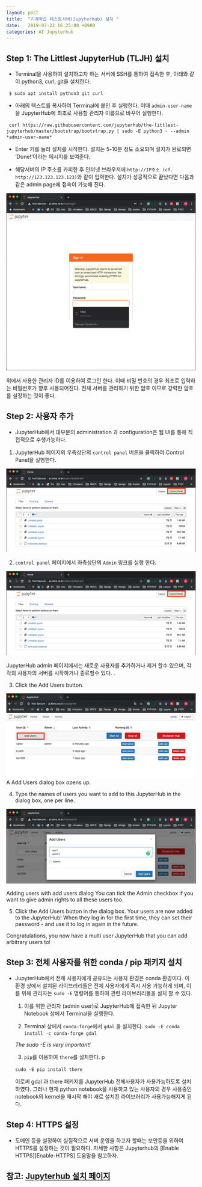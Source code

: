 ```yaml
---
layout: post
title:  "기계학습 테스트서버(Jupyterhub) 설치 "
date:   2019-07-22 16:25:00 +0900
categories: AI Jupyterhub
---
```


## Step 1: The Littlest JupyterHub (TLJH) 설치

* Terminal을 사용하여 설치하고자 하는 서버에 SSH를 통하여 접속한 후, 아래와 같이 python3, curl, git을 설치한다.

```	
 $ sudo apt install python3 git curl
```

* 아래의 텍스트를 복사하여 Terminal에 붙인 후 실행한다. 이때 `admin-user-name` 을 JupyterHub에 최초로 사용할 관리자 이름으로 바꾸어 실행한다.

```
 curl https://raw.githubusercontent.com/jupyterhub/the-littlest-jupyterhub/master/bootstrap/bootstrap.py | sudo -E python3 - --admin *admin-user-name*
```

* Enter 키를 눌러 설치를 시작한다. 설치는 5-10분 정도 소요되며 설치가 완료되면 ‘Done!’이라는 메시지를 보여준다. 

* 해당서버의 IP 주소를 카피한 후 인터넷 브라우저에 `http://IP주소 (cf. http://123.123.123.123)`와 같이 입력한다. 설치가 성공적으로 끝났다면 다음과 같은 admin page에 접속이 가능해 진다. 

![JupyterHub log-in page](/assets/admin2.png)

위에서 사용한 관리자 ID를 이용하여 로그인 한다. 이때 비밀 번호의 경우 최초로 입력하는 비밀번호가 향후 사용되어진다. 전체 서버를 관리하기 위한 암호 이므로 강력한 암호를 설정하는 것이 좋다. 

## Step 2: 사용자 추가 

* JupyterHub에서 대부분의 administration 과 configuration은 웹 UI를 통해 직접적으로 수행가능하다.

1. JupyterHub 페이지의 우측상단의 `control panel` 버튼을 클릭하여 Control Panel을 실행한다. 

![Control panel button in notebook](/assets/cpanel.png)

2. `control panel` 페이지에서 좌측상단의 `Admin` 링크를 실행 한다.

![Admin button in control panel, top left](/assets/cpanel.png)

JupyterHub admin 페이지에서는 새로운 사용자를 추가하거나 제거 할수 있으며, 각각의 사용자의 서버를 시작하거나 종료할수 있다. .

3. Click the Add Users button.

![Add Users button in the admin page](/assets/adduser.png)
A Add Users dialog box opens up.

4. Type the names of users you want to add to this JupyterHub in the dialog box, one per line.

![JupyterHub adduser pages](/assets/users.png)

Adding users with add users dialog
You can tick the Admin checkbox if you want to give admin rights to all these users too.

5. Click the Add Users button in the dialog box. Your users are now added to the JupyterHub! When they log in for the first time, they can set their password - and use it to log in again in the future.

Congratulations, you now have a multi user JupyterHub that you can add arbitrary users to!

## Step 3: 전체 사용자를 위한 conda / pip 패키지 설치 
* JupyterHub에서 전체 사용자에게 공유되는 사용자 환경은 conda 환경이다. 
이 환경 상에서 설치된 라이브러리들은 전체 사용자에게 즉시 사용 가능하게 되며, 이를 위해 관리자는 
`sudo -E` 명령어를 통하여 관련 라이브러리들을 설치 할 수 있다.

	1. 이를 위한 관리자 (admin user)로 JupyterHub에 접속한 뒤 Jupyter Notebook 상에서 Terminal을 실행한다. 

	2. 	Terminal 상에서 `conda-forge`에서 `gdal` 을 설치한다. 
	`sudo -E conda install -c conda-forge gdal`
	
	*The sudo -E is very important!*

	3. 	`pip`를 이용하여 `there`를 설치한다. p
			
	`sudo -E pip install there`
	
	이로써 gdal 과 there 패키지를 JupyterHub 전체사용자가 사용가능하도록 설치하였다. 그러나 현재 python notebook을 사용하고 있는 사용자의 경우 사용중인 notebook의 kernel을 재시작 해야 새로 설치죈 라이브러리가 사용가능해지게 된다. 

## Step 4: HTTPS 설정
* 도메인 등을 설정하여 실질적으로 서버 운영을 하고자 할때는 보안등을 위하여 HTTPS를 설정하는 것이 필요하다. 자세한 사항은 Jupyterhub의 [Enable HTTPS][Enable-HTTPS] 도움말을 참고하자.

## 참고: [Jupyterhub 설치 페이지][Jupyterhub-docs]

 [Jupyterhub-docs]: https://the-littlest-jupyterhub.readthedocs.io/en/latest/install/custom-server.html
 [Enable HTTPS]: https://the-littlest-jupyterhub.readthedocs.io/en/latest/howto/admin/https.html#howto-admin-https

